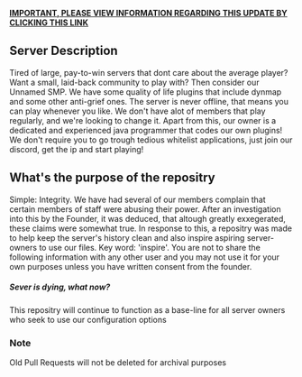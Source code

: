 <u> **IMPORTANT, PLEASE VIEW INFORMATION REGARDING THIS UPDATE BY [CLICKING THIS LINK](https://github.com/Unnamed-SMP/7GBSMP/wiki/What's-new-in-v3.0)** </u>
## Server Description
Tired of large, pay-to-win servers that dont care about the average player? Want a small, laid-back community to play with? Then consider our Unnamed SMP. We have some quality of life plugins that include dynmap and some other anti-grief ones. The server is never offline, that means you can play whenever you like. We don't have alot of members that play regularly, and we're looking to change it. Apart from this, our owner is a dedicated and experienced java programmer that codes our own plugins! We don't require you to go trough tedious whitelist applications, just join our discord, get the ip and start playing!

## What's the purpose of the repositry
Simple: Integrity. We have had several of our members complain that certain members of staff were abusing their power. After an investigation into this by the Founder, it was deduced, that altough greatly exxegerated, these claims were somewhat true. In response to this, a repositry was made to help keep the server's history clean and also inspire aspiring server-owners to use our files. Key word: 'inspire'. You are not to share the following information with any other user and you may not use it for your own purposes unless you have written consent from the founder.

##### Sever is dying, what now?
This repositry will continue to function as a base-line for all server owners who seek to use our configuration options

### Note
Old Pull Requests will not be deleted for archival purposes
